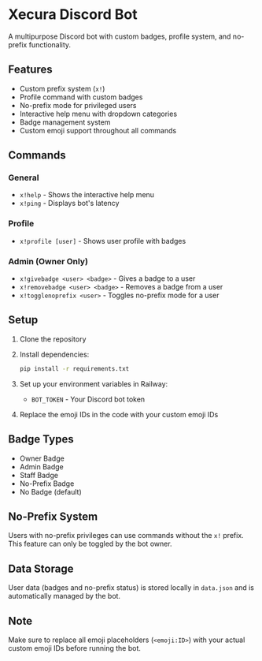 # Xecura Discord Bot

A multipurpose Discord bot with custom badges, profile system, and no-prefix functionality.

## Features

- Custom prefix system (`x!`)
- Profile command with custom badges
- No-prefix mode for privileged users
- Interactive help menu with dropdown categories
- Badge management system
- Custom emoji support throughout all commands

## Commands

### General
- `x!help` - Shows the interactive help menu
- `x!ping` - Displays bot's latency

### Profile
- `x!profile [user]` - Shows user profile with badges

### Admin (Owner Only)
- `x!givebadge <user> <badge>` - Gives a badge to a user
- `x!removebadge <user> <badge>` - Removes a badge from a user
- `x!togglenoprefix <user>` - Toggles no-prefix mode for a user

## Setup

1. Clone the repository
2. Install dependencies:
   ```bash
   pip install -r requirements.txt
   ```
3. Set up your environment variables in Railway:
   - `BOT_TOKEN` - Your Discord bot token

4. Replace the emoji IDs in the code with your custom emoji IDs

## Badge Types

- Owner Badge
- Admin Badge
- Staff Badge
- No-Prefix Badge
- No Badge (default)

## No-Prefix System

Users with no-prefix privileges can use commands without the `x!` prefix. This feature can only be toggled by the bot owner.

## Data Storage

User data (badges and no-prefix status) is stored locally in `data.json` and is automatically managed by the bot.

## Note

Make sure to replace all emoji placeholders (`<emoji:ID>`) with your actual custom emoji IDs before running the bot.